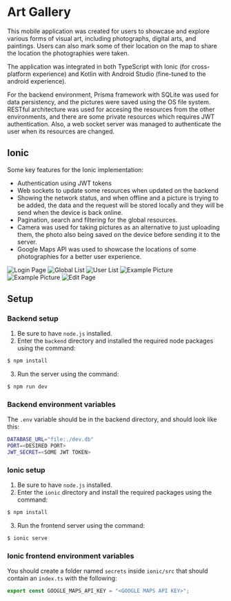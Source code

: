 # Art Gallery

This mobile application was created for users to showcase and explore various forms of visual art, including photographs, digital arts, and paintings. Users can also mark some of their location on the map to share the location the photographies were taken.

The application was integrated in both TypeScript with Ionic (for cross-platform experience) and Kotlin with Android Studio (fine-tuned to the android experience).

For the backend environment, Prisma framework with SQLite was used for data persistency, and the pictures were saved using the OS file system. RESTful architecture was used for accesing the resources from the other environments, and there are some private resources which requires JWT authentication. Also, a web socket server was managed to authenticate the user when its resources are changed.

## Ionic

Some key features for the Ionic implementation:

- Authentication using JWT tokens
- Web sockets to update some resources when updated on the backend
- Showing the network status, and when offline and a picture is trying to be added, the data and the request will be stored locally and they will be send when the device is back online.
- Pagination, search and filtering for the global resources.
- Camera was used for taking pictures as an alternative to just uploading them, the photo also being saved on the device before sending it to the server.
- Google Maps API was used to showcase the locations of some photographies for a better user experience.

![Login Page](media/ionicLogin.png)
![Global List](media/ionicGlobalList.png)
![User List](media/ionicUserList.png)
![Example Picture](media/ionicExample1.png)
![Example Picture](media/ionicExample2.png)
![Edit Page](media/ionicEdit.png)

## Setup

### Backend setup

1. Be sure to have `node.js` installed.
2. Enter the `backend` directory and installed the required node packages using the command:

```bash
$ npm install
```

3. Run the server using the command:

```bash
$ npm run dev
```

### Backend environment variables

The `.env` variable should be in the backend directory, and should look like this:

```bash
DATABASE_URL="file:./dev.db"
PORT=<DESIRED PORT>
JWT_SECRET=<SOME JWT TOKEN>
```

### Ionic setup

1. Be sure to have `node.js` installed.
2. Enter the `ionic` directory and install the required packages using the command:

```bash
$ npm install
```

3. Run the frontend server using the command:

```bash
$ ionic serve
```

### Ionic frontend environment variables

You should create a folder named `secrets` inside `ionic/src` that should contain an `index.ts` with the following:

```javascript
export const GOOGLE_MAPS_API_KEY = "<GOOGLE MAPS API KEY>";
```
